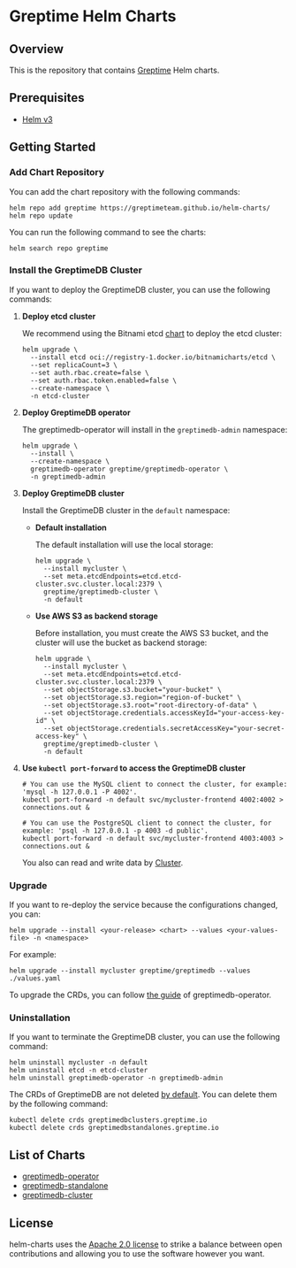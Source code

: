 # Greptime Helm Charts

## Overview

This is the repository that contains [Greptime](https://greptime.com/) Helm charts.

## Prerequisites

- [Helm v3](https://helm.sh/docs/intro/install/)

## Getting Started

### Add Chart Repository

You can add the chart repository with the following commands:

```console
helm repo add greptime https://greptimeteam.github.io/helm-charts/
helm repo update
```

You can run the following command to see the charts:

```console
helm search repo greptime
```

### Install the GreptimeDB Cluster

If you want to deploy the GreptimeDB cluster, you can use the following commands:

1. **Deploy etcd cluster**

   We recommend using the Bitnami etcd [chart](https://github.com/bitnami/charts/blob/main/bitnami/etcd/README.md) to deploy the etcd cluster:

   ```console
   helm upgrade \
     --install etcd oci://registry-1.docker.io/bitnamicharts/etcd \
     --set replicaCount=3 \
     --set auth.rbac.create=false \
     --set auth.rbac.token.enabled=false \
     --create-namespace \
     -n etcd-cluster
   ```

2. **Deploy GreptimeDB operator**

   The greptimedb-operator will install in the `greptimedb-admin` namespace:

   ```console
   helm upgrade \
     --install \
     --create-namespace \
     greptimedb-operator greptime/greptimedb-operator \
     -n greptimedb-admin
   ```

3. **Deploy GreptimeDB cluster**

   Install the GreptimeDB cluster in the `default` namespace:

   - **Default installation**

     The default installation will use the local storage:

     ```console
     helm upgrade \
       --install mycluster \
       --set meta.etcdEndpoints=etcd.etcd-cluster.svc.cluster.local:2379 \
       greptime/greptimedb-cluster \
       -n default
     ```

   - **Use AWS S3 as backend storage**

     Before installation, you must create the AWS S3 bucket, and the cluster will use the bucket as backend storage:
     
     ```console
     helm upgrade \
       --install mycluster \
       --set meta.etcdEndpoints=etcd.etcd-cluster.svc.cluster.local:2379 \
       --set objectStorage.s3.bucket="your-bucket" \
       --set objectStorage.s3.region="region-of-bucket" \
       --set objectStorage.s3.root="root-directory-of-data" \
       --set objectStorage.credentials.accessKeyId="your-access-key-id" \
       --set objectStorage.credentials.secretAccessKey="your-secret-access-key" \
       greptime/greptimedb-cluster \
       -n default
     ```

4. **Use `kubectl port-forward` to access the GreptimeDB cluster**

   ```console
   # You can use the MySQL client to connect the cluster, for example: 'mysql -h 127.0.0.1 -P 4002'.
   kubectl port-forward -n default svc/mycluster-frontend 4002:4002 > connections.out &
   
   # You can use the PostgreSQL client to connect the cluster, for example: 'psql -h 127.0.0.1 -p 4003 -d public'.
   kubectl port-forward -n default svc/mycluster-frontend 4003:4003 > connections.out &
   ```

   You also can read and write data by [Cluster](https://docs.greptime.com/user-guide/cluster).

### Upgrade

If you want to re-deploy the service because the configurations changed, you can:

```console
helm upgrade --install <your-release> <chart> --values <your-values-file> -n <namespace>
```

For example:

```console
helm upgrade --install mycluster greptime/greptimedb --values ./values.yaml
```

To upgrade the CRDs, you can follow [the guide](charts/greptimedb-operator/README.md) of greptimedb-operator.

### Uninstallation

If you want to terminate the GreptimeDB cluster, you can use the following command:

```console
helm uninstall mycluster -n default
helm uninstall etcd -n etcd-cluster
helm uninstall greptimedb-operator -n greptimedb-admin
```

The CRDs of GreptimeDB are not deleted [by default](https://helm.sh/docs/topics/charts/#limitations-on-crds). You can delete them by the following command:

```console
kubectl delete crds greptimedbclusters.greptime.io
kubectl delete crds greptimedbstandalones.greptime.io
```

## List of Charts

- [greptimedb-operator](./charts/greptimedb-operator/README.md)
- [greptimedb-standalone](./charts/greptimedb-standalone/README.md)
- [greptimedb-cluster](./charts/greptimedb-cluster/README.md)

## License

helm-charts uses the [Apache 2.0 license](./LICENSE) to strike a balance between open contributions and allowing you to use the software however you want.
